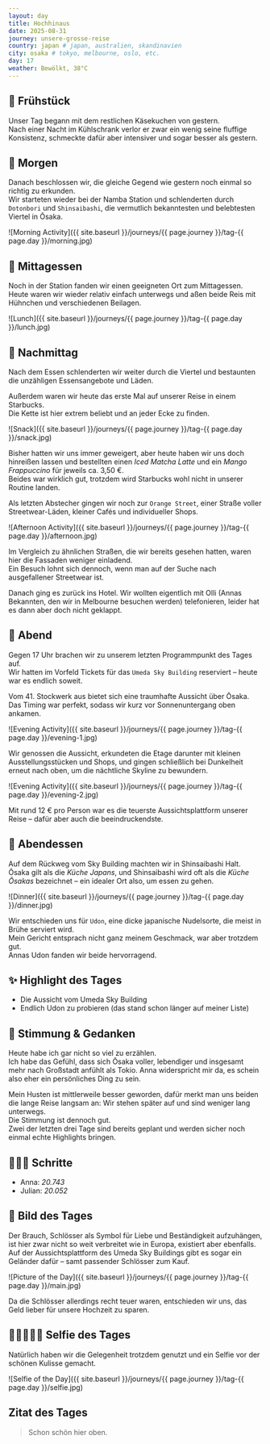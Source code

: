 ```yaml
---
layout: day
title: Hochhinaus
date: 2025-08-31
journey: unsere-grosse-reise
country: japan # japan, australien, skandinavien
city: osaka # tokyo, melbourne, oslo, etc.
day: 17
weather: Bewölkt, 38°C
---
```


## 🥐 Frühstück

Unser Tag begann mit dem restlichen Käsekuchen von gestern.  
Nach einer Nacht im Kühlschrank verlor er zwar ein wenig seine fluffige Konsistenz, schmeckte dafür aber intensiver und sogar besser als gestern.

## 🌅 Morgen

Danach beschlossen wir, die gleiche Gegend wie gestern noch einmal so richtig zu erkunden.  
Wir starteten wieder bei der Namba Station und schlenderten durch `Dotonbori` und `Shinsaibashi`, die vermutlich bekanntesten und belebtesten Viertel in Ōsaka.

![Morning Activity]({{ site.baseurl }}/journeys/{{ page.journey }}/tag-{{ page.day }}/morning.jpg)

## 🍣 Mittagessen

Noch in der Station fanden wir einen geeigneten Ort zum Mittagessen.  
Heute waren wir wieder relativ einfach unterwegs und aßen beide Reis mit Hühnchen und verschiedenen Beilagen.

![Lunch]({{ site.baseurl }}/journeys/{{ page.journey }}/tag-{{ page.day }}/lunch.jpg)

## 🌆 Nachmittag

Nach dem Essen schlenderten wir weiter durch die Viertel und bestaunten die unzähligen Essensangebote und Läden.

Außerdem waren wir heute das erste Mal auf unserer Reise in einem Starbucks.  
Die Kette ist hier extrem beliebt und an jeder Ecke zu finden.  

![Snack]({{ site.baseurl }}/journeys/{{ page.journey }}/tag-{{ page.day }}/snack.jpg)

Bisher hatten wir uns immer geweigert, aber heute haben wir uns doch hinreißen lassen und bestellten einen *Iced Matcha Latte* und ein *Mango Frappuccino* für jeweils ca. 3,50 €.  
Beides war wirklich gut, trotzdem wird Starbucks wohl nicht in unserer Routine landen.

Als letzten Abstecher gingen wir noch zur `Orange Street`, einer Straße voller Streetwear-Läden, kleiner Cafés und individueller Shops.  

![Afternoon Activity]({{ site.baseurl }}/journeys/{{ page.journey }}/tag-{{ page.day }}/afternoon.jpg)

Im Vergleich zu ähnlichen Straßen, die wir bereits gesehen hatten, waren hier die Fassaden weniger einladend.  
Ein Besuch lohnt sich dennoch, wenn man auf der Suche nach ausgefallener Streetwear ist.  

Danach ging es zurück ins Hotel. Wir wollten eigentlich mit Olli (Annas Bekannten, den wir in Melbourne besuchen werden) telefonieren, leider hat es dann aber doch nicht geklappt.

## 🌙 Abend

Gegen 17 Uhr brachen wir zu unserem letzten Programmpunkt des Tages auf.  
Wir hatten im Vorfeld Tickets für das `Umeda Sky Building` reserviert – heute war es endlich soweit.  

Vom 41. Stockwerk aus bietet sich eine traumhafte Aussicht über Ōsaka.  
Das Timing war perfekt, sodass wir kurz vor Sonnenuntergang oben ankamen.

![Evening Activity]({{ site.baseurl }}/journeys/{{ page.journey }}/tag-{{ page.day }}/evening-1.jpg)

Wir genossen die Aussicht, erkundeten die Etage darunter mit kleinen Ausstellungsstücken und Shops, und gingen schließlich bei Dunkelheit erneut nach oben, um die nächtliche Skyline zu bewundern.  

![Evening Activity]({{ site.baseurl }}/journeys/{{ page.journey }}/tag-{{ page.day }}/evening-2.jpg)

Mit rund 12 € pro Person war es die teuerste Aussichtsplattform unserer Reise – dafür aber auch die beeindruckendste.

## 🍜 Abendessen

Auf dem Rückweg vom Sky Building machten wir in Shinsaibashi Halt.  
Ōsaka gilt als die *Küche Japans*, und Shinsaibashi wird oft als die *Küche Ōsakas* bezeichnet – ein idealer Ort also, um essen zu gehen.  

![Dinner]({{ site.baseurl }}/journeys/{{ page.journey }}/tag-{{ page.day }}/dinner.jpg)

Wir entschieden uns für `Udon`, eine dicke japanische Nudelsorte, die meist in Brühe serviert wird.  
Mein Gericht entsprach nicht ganz meinem Geschmack, war aber trotzdem gut.  
Annas Udon fanden wir beide hervorragend.

## ✨ Highlight des Tages

- Die Aussicht vom Umeda Sky Building  
- Endlich Udon zu probieren (das stand schon länger auf meiner Liste)  

## 💭 Stimmung & Gedanken

Heute habe ich gar nicht so viel zu erzählen.  
Ich habe das Gefühl, dass sich Ōsaka voller, lebendiger und insgesamt mehr nach Großstadt anfühlt als Tokio.
Anna widerspricht mir da, es schein also eher ein persönliches Ding zu sein.

Mein Husten ist mittlerweile besser geworden, dafür merkt man uns beiden die lange Reise langsam an: Wir stehen später auf und sind weniger lang unterwegs.  
Die Stimmung ist dennoch gut.  
Zwei der letzten drei Tage sind bereits geplant und werden sicher noch einmal echte Highlights bringen.  

## 🏃🏽‍♀️ Schritte

- Anna: _20.743_  
- Julian: _20.052_  

## 📸 Bild des Tages

Der Brauch, Schlösser als Symbol für Liebe und Beständigkeit aufzuhängen, ist hier zwar nicht so weit verbreitet wie in Europa, existiert aber ebenfalls.  
Auf der Aussichtsplattform des Umeda Sky Buildings gibt es sogar ein Geländer dafür – samt passender Schlösser zum Kauf.  

![Picture of the Day]({{ site.baseurl }}/journeys/{{ page.journey }}/tag-{{ page.day }}/main.jpg)

Da die Schlösser allerdings recht teuer waren, entschieden wir uns, das Geld lieber für unsere Hochzeit zu sparen.  

## 👩🏻‍🤝‍👨🏽 Selfie des Tages

Natürlich haben wir die Gelegenheit trotzdem genutzt und ein Selfie vor der schönen Kulisse gemacht.  

![Selfie of the Day]({{ site.baseurl }}/journeys/{{ page.journey }}/tag-{{ page.day }}/selfie.jpg)

## Zitat des Tages

> Schon schön hier oben.

